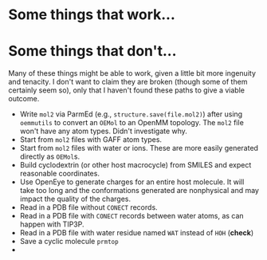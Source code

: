 # Some things that work...

# Some things that don't...
Many of these things might be able to work, given a little bit more ingenuity and tenacity. I don't want to claim they are broken (though some of them certainly seem so), only that I haven't found these paths to give a viable outcome.

- Write `mol2` via ParmEd (e.g., `structure.save(file.mol2)`) after using `oemmutils` to convert an `OEMol` to an OpenMM topology. The `mol2` file won't have any atom types. Didn't investigate why.
- Start from `mol2` files with GAFF atom types.
- Start from `mol2` files with water or ions. These are more easily generated directly as `OEMol`s.
- Build cyclodextrin (or other host macrocycle) from SMILES and expect reasonable coordinates.
- Use OpenEye to generate charges for an entire host molecule. It will take too long and the conformations generated are nonphysical and may impact the quality of the charges.
- Read in a PDB file without `CONECT` records.
- Read in a PDB file with `CONECT` records between water atoms, as can happen with TIP3P.
- Read in a PDB file with water residue named `WAT` instead of `HOH` (**check**)
- Save a cyclic molecule `prmtop`
- 